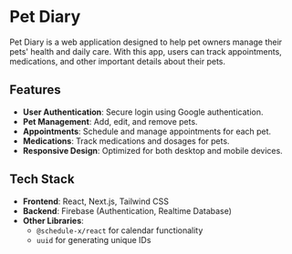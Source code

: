 # Pet Diary

Pet Diary is a web application designed to help pet owners manage their pets' health and daily care. With this app, users can track appointments, medications, and other important details about their pets.

## Features

- **User Authentication**: Secure login using Google authentication.
- **Pet Management**: Add, edit, and remove pets.
- **Appointments**: Schedule and manage appointments for each pet.
- **Medications**: Track medications and dosages for pets.
- **Responsive Design**: Optimized for both desktop and mobile devices.

## Tech Stack

- **Frontend**: React, Next.js, Tailwind CSS
- **Backend**: Firebase (Authentication, Realtime Database)
- **Other Libraries**:
  - `@schedule-x/react` for calendar functionality
  - `uuid` for generating unique IDs
